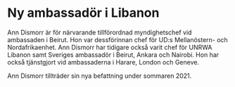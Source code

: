 # Ny ambassadör i Libanon

Ann Dismorr är för närvarande tillförordnad myndighetschef vid ambassaden i Beirut. Hon var dessförinnan chef för UD:s Mellanöstern\- och Nordafrikaenhet. Ann Dismorr har tidigare också varit chef för UNRWA Libanon samt Sveriges ambassadör i Beirut, Ankara och Nairobi. Hon har också tjänstgjort vid ambassaderna i Harare, London och Geneve.

Ann Dismorr tillträder sin nya befattning under sommaren 2021\.
